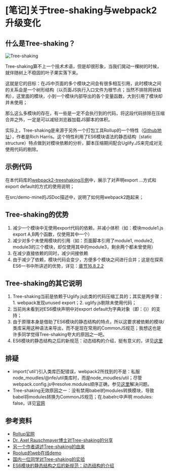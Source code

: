 # [笔记]关于tree-shaking与webpack2升级变化


## 什么是Tree-shaking？

![Tree-shaking](http://www.jamesbannerman.com/images/shake_tree.gif)

Tree-shaking算不上一个技术术语，但是却很形象，当我们晃动一棵树的时候，就伴随树上不稳固的叶子果实落下来。

这就是它的目标：在JS中页面的多个模块之间会有很多相互引用，此时模块之间的关系会是一个树形结构（以页面JS执行入口文件为根节点；当然不排除网状结构），这里面的模块，小到一个模块内部导出的各个变量函数，大到引用了模块却并未使用；

那么这么多模块的存在，有一些是一定不会执行到的代码，将这段代码排除在压缩合并之外，一定是可以减轻浏览器加载JS脚本的体积。

实际上，Tree-shaking是来源于另外一个打包工具Rollup的一个特性（[Github地址](https://github.com/rollup/rollup)），作者是Rich Harris。这个特性利用了ES6模块语法的静态结构（static structure）特点做到对模块依赖的分析，脚本压缩期间配合Uglify.JS来完成对无使用代码的剔除。


## 示例代码

在本代码库的[webpack2-treeshaking示例](https://github.com/diydyq/sharenotes/tree/master/demo/webpack2-treeshaking)中，展示了对声明export ...方式和export default的方式的使用说明；

在src/demo-mine的JSDoc描述中，说明了如何用webpack2跑起来；


## Tree-shaking的优势

1. 减少一个模块中无使用export代码的依赖，并减小体积（如：模块module1.js export A,B两个函数，仅使用其中一个）
2. 减少对多个未使用模块的引用（如：页面脚本引用了module1, module2, module3的三个模块，却仅使用其中的module3，剩余两个都未曾使用）
3. 在减少直接依赖的同时，减少间接依赖
4. 由于减少了依赖，模块代码会变少，方便多个模块之间进行合并；这是在探索ES6一书中所讲述的优势，详见：[章节16.8.2.2](https://github.com/diydyq/sharenotes/blob/master/%5B%E7%BF%BB%E8%AF%91%5D%E6%8E%A2%E7%B4%A2ES6%20-%20%E7%AC%AC16%E7%AB%A0%20%E6%A8%A1%E5%9D%97.md)


## Tree-shaking的其它说明

1. Tree-shaking当前是依赖于Uglify.js此类的代码压缩工具的；其实是两步骤：1. webpack发现unused export；2. uglify.js剔除未使用代码；
2. 当前尚未看到对ES6模块声明中对export default为字典对象（即：{}）的支持；
3. 由于原理本身是借助了ES6模块的静态结构的特点，所以这要求被依赖的模块/类库采用这种语法来导出，而不是现在常用的CommonJS规范；我想这也是许多同学觉得Tree-shaking夸大的原因之一吧。
4. ES6模块的静态结构之后的新规范：动态结构的介绍，挺有意义的，详见[这里](http://www.2ality.com/2017/01/import-operator.html)


## 排疑

- import('util')引入类库匹配错误，webpack2所找到的不是：私服node_moudles/@nfe/util类库时，而是node_moudles/util；尽管webpack.config.js中resolve.modules顺序正确，参见[这里](https://github.com/webpack/webpack/issues/4083)解决问题。
- Tree-shaking无效原因之一：没有禁用babel的modules转换模块，导致babel将modules转换为CommonJS规范；在.babelrc中声明 modules: false，详见[官网](http://babeljs.io/docs/plugins/#modules)


## 参考资料

- [Rollup官网](https://github.com/rollup/rollup)
- [Dr. Axel Rauschmayer博士对Tree-shaking的分享](http://www.2ality.com/2015/12/webpack-tree-shaking.html)
- [另一个作者讲述Tree-shaking的由来](https://blog.engineyard.com/2016/tree-shaking)
- [Roolup的web在线demo](http://rollupjs.org/)
- [国内一位同学对Tree-shaking的实验](http://imweb.io/topic/58666d57b3ce6d8e3f9f99b0)
- [ES6模块的静态结构之后的新规范：动态结构的介绍]()
